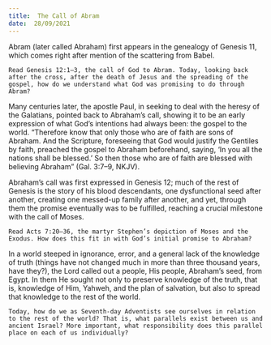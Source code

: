 ```yaml
---
title:  The Call of Abram
date:  28/09/2021
---
```


Abram (later called Abraham) first appears in the genealogy of Genesis 11, which comes right after mention of the scattering from Babel.

`Read Genesis 12:1–3, the call of God to Abram. Today, looking back after the cross, after the death of Jesus and the spreading of the gospel, how do we understand what God was promising to do through Abram?`

Many centuries later, the apostle Paul, in seeking to deal with the heresy of the Galatians, pointed back to Abraham’s call, showing it to be an early expression of what God’s intentions had always been: the gospel to the world. “Therefore know that only those who are of faith are sons of Abraham. And the Scripture, foreseeing that God would justify the Gentiles by faith, preached the gospel to Abraham beforehand, saying, ‘In you all the nations shall be blessed.’ So then those who are of faith are blessed with believing Abraham” (Gal. 3:7–9, NKJV).

Abraham’s call was first expressed in Genesis 12; much of the rest of Genesis is the story of his blood descendants, one dysfunctional seed after another, creating one messed-up family after another, and yet, through them the promise eventually was to be fulfilled, reaching a crucial milestone with the call of Moses.

`Read Acts 7:20–36, the martyr Stephen’s depiction of Moses and the Exodus. How does this fit in with God’s initial promise to Abraham?`

In a world steeped in ignorance, error, and a general lack of the knowledge of truth (things have not changed much in more than three thousand years, have they?), the Lord called out a people, His people, Abraham’s seed, from Egypt. In them He sought not only to preserve knowledge of the truth, that is, knowledge of Him, Yahweh, and the plan of salvation, but also to spread that knowledge to the rest of the world.

`Today, how do we as Seventh-day Adventists see ourselves in relation to the rest of the world? That is, what parallels exist between us and ancient Israel? More important, what responsibility does this parallel place on each of us individually?`